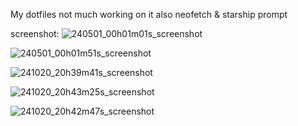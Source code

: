 My dotfiles not much working on it also neofetch & starship prompt

screenshot:
![240501_00h01m01s_screenshot](https://github.com/trooper86/Dottr00p3r/assets/128870400/2c6e3eca-4e96-46e5-a07d-7d6f0a1ec59f)


![240501_00h01m51s_screenshot](https://github.com/trooper86/Dottr00p3r/assets/128870400/5582c6ee-8fc2-46d1-bac1-56173dade9ea)

![241020_20h39m41s_screenshot](https://github.com/user-attachments/assets/e38c9991-d468-4ec9-8010-b00bbef5dc98)

![241020_20h43m25s_screenshot](https://github.com/user-attachments/assets/4d7ea772-7f00-4adc-8d5d-fb0cd24e0663)

![241020_20h42m47s_screenshot](https://github.com/user-attachments/assets/5c954cb7-2622-4ae2-975d-afd5fb46a042)



